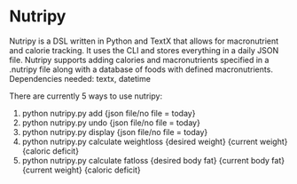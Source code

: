 # Nutripy
Nutripy is a DSL written in Python and TextX that allows for macronutrient and calorie tracking. It uses the CLI and stores everything in a daily JSON file.
Nutripy supports adding calories and macronutrients specified in a .nutripy file along with a database of foods with defined macronutrients.
Dependencies needed: textx, datetime

There are currently 5 ways to use nutripy:
1. python nutripy.py add {json file/no file = today}
2. python nutripy.py undo {json file/no file = today}
3. python nutripy.py display {json file/no file = today}
4. python nutripy.py calculate weightloss {desired weight} {current weight} {caloric deficit}
5. python nutripy.py calculate fatloss {desired body fat} {current body fat} {current weight} {caloric deficit}
